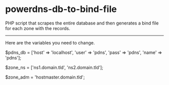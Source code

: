 # powerdns-db-to-bind-file
PHP script that scrapes the entire database and then generates a bind file for each zone with the records.

---

Here are the variables you need to change.

$pdns_db = ['host' => 'localhost', 'user' => 'pdns', 'pass' => 'pdns', 'name' => 'pdns'];

$zone_ns = ['ns1.domain.tld', 'ns2.domain.tld'];

$zone_adm = 'hostmaster.domain.tld';
